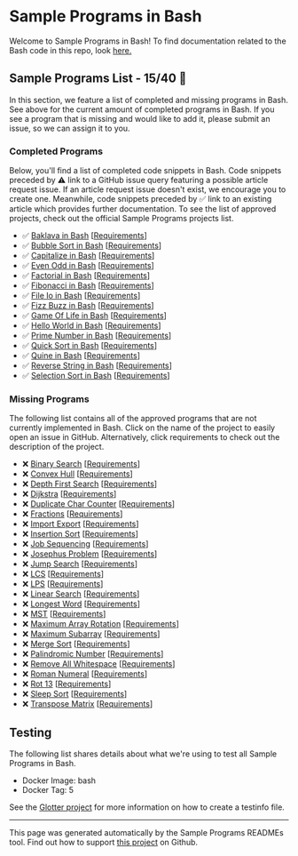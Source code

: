 # Sample Programs in Bash

Welcome to Sample Programs in Bash! To find documentation related to the Bash code in this repo, look [here.](https://sampleprograms.io/languages/bash)

## Sample Programs List - 15/40 :thinking:

In this section, we feature a list of completed and missing programs in Bash. See above for the current amount of completed programs in Bash. If you see a program that is missing and would like to add it, please submit an issue, so we can assign it to you.

### Completed Programs

Below, you'll find a list of completed code snippets in Bash. Code snippets preceded by :warning: link to a GitHub issue query featuring a possible article request issue. If an article request issue doesn't exist, we encourage you to create one. Meanwhile, code snippets preceded by :white_check_mark: link to an existing article which provides further documentation. To see the list of approved projects, check out the official Sample Programs projects list.

- :white_check_mark: [Baklava in Bash](https://sampleprograms.io/projects/baklava/bash) [[Requirements](https://sampleprograms.io/projects/baklava)]
- :white_check_mark: [Bubble Sort in Bash](https://sampleprograms.io/projects/bubble-sort/bash) [[Requirements](https://sampleprograms.io/projects/bubble-sort)]
- :white_check_mark: [Capitalize in Bash](https://sampleprograms.io/projects/capitalize/bash) [[Requirements](https://sampleprograms.io/projects/capitalize)]
- :white_check_mark: [Even Odd in Bash](https://sampleprograms.io/projects/even-odd/bash) [[Requirements](https://sampleprograms.io/projects/even-odd)]
- :white_check_mark: [Factorial in Bash](https://sampleprograms.io/projects/factorial/bash) [[Requirements](https://sampleprograms.io/projects/factorial)]
- :white_check_mark: [Fibonacci in Bash](https://sampleprograms.io/projects/fibonacci/bash) [[Requirements](https://sampleprograms.io/projects/fibonacci)]
- :white_check_mark: [File Io in Bash](https://sampleprograms.io/projects/file-io/bash) [[Requirements](https://sampleprograms.io/projects/file-io)]
- :white_check_mark: [Fizz Buzz in Bash](https://sampleprograms.io/projects/fizz-buzz/bash) [[Requirements](https://sampleprograms.io/projects/fizz-buzz)]
- :white_check_mark: [Game Of Life in Bash](https://sampleprograms.io/projects/game-of-life/bash) [[Requirements](https://sampleprograms.io/projects/game-of-life)]
- :white_check_mark: [Hello World in Bash](https://sampleprograms.io/projects/hello-world/bash) [[Requirements](https://sampleprograms.io/projects/hello-world)]
- :white_check_mark: [Prime Number in Bash](https://sampleprograms.io/projects/prime-number/bash) [[Requirements](https://sampleprograms.io/projects/prime-number)]
- :white_check_mark: [Quick Sort in Bash](https://sampleprograms.io/projects/quick-sort/bash) [[Requirements](https://sampleprograms.io/projects/quick-sort)]
- :white_check_mark: [Quine in Bash](https://sampleprograms.io/projects/quine/bash) [[Requirements](https://sampleprograms.io/projects/quine)]
- :white_check_mark: [Reverse String in Bash](https://sampleprograms.io/projects/reverse-string/bash) [[Requirements](https://sampleprograms.io/projects/reverse-string)]
- :white_check_mark: [Selection Sort in Bash](https://sampleprograms.io/projects/selection-sort/bash) [[Requirements](https://sampleprograms.io/projects/selection-sort)]

### Missing Programs

The following list contains all of the approved programs that are not currently implemented in Bash. Click on the name of the project to easily open an issue in GitHub. Alternatively, click requirements to check out the description of the project.

- :x: [Binary Search](https://github.com/TheRenegadeCoder/sample-programs/issues/new?assignees=&labels=enhancement&template=code-snippet-request.md&title=Add+Binary+Search+in+Bash) [[Requirements](https://sampleprograms.io/projects/binary-search)]
- :x: [Convex Hull](https://github.com/TheRenegadeCoder/sample-programs/issues/new?assignees=&labels=enhancement&template=code-snippet-request.md&title=Add+Convex+Hull+in+Bash) [[Requirements](https://sampleprograms.io/projects/convex-hull)]
- :x: [Depth First Search](https://github.com/TheRenegadeCoder/sample-programs/issues/new?assignees=&labels=enhancement&template=code-snippet-request.md&title=Add+Depth+First+Search+in+Bash) [[Requirements](https://sampleprograms.io/projects/depth-first-search)]
- :x: [Dijkstra](https://github.com/TheRenegadeCoder/sample-programs/issues/new?assignees=&labels=enhancement&template=code-snippet-request.md&title=Add+Dijkstra+in+Bash) [[Requirements](https://sampleprograms.io/projects/dijkstra)]
- :x: [Duplicate Char Counter](https://github.com/TheRenegadeCoder/sample-programs/issues/new?assignees=&labels=enhancement&template=code-snippet-request.md&title=Add+Duplicate+Char+Counter+in+Bash) [[Requirements](https://sampleprograms.io/projects/duplicate-char-counter)]
- :x: [Fractions](https://github.com/TheRenegadeCoder/sample-programs/issues/new?assignees=&labels=enhancement&template=code-snippet-request.md&title=Add+Fractions+in+Bash) [[Requirements](https://sampleprograms.io/projects/fractions)]
- :x: [Import Export](https://github.com/TheRenegadeCoder/sample-programs/issues/new?assignees=&labels=enhancement&template=code-snippet-request.md&title=Add+Import+Export+in+Bash) [[Requirements](https://sampleprograms.io/projects/import-export)]
- :x: [Insertion Sort](https://github.com/TheRenegadeCoder/sample-programs/issues/new?assignees=&labels=enhancement&template=code-snippet-request.md&title=Add+Insertion+Sort+in+Bash) [[Requirements](https://sampleprograms.io/projects/insertion-sort)]
- :x: [Job Sequencing](https://github.com/TheRenegadeCoder/sample-programs/issues/new?assignees=&labels=enhancement&template=code-snippet-request.md&title=Add+Job+Sequencing+in+Bash) [[Requirements](https://sampleprograms.io/projects/job-sequencing)]
- :x: [Josephus Problem](https://github.com/TheRenegadeCoder/sample-programs/issues/new?assignees=&labels=enhancement&template=code-snippet-request.md&title=Add+Josephus+Problem+in+Bash) [[Requirements](https://sampleprograms.io/projects/josephus-problem)]
- :x: [Jump Search](https://github.com/TheRenegadeCoder/sample-programs/issues/new?assignees=&labels=enhancement&template=code-snippet-request.md&title=Add+Jump+Search+in+Bash) [[Requirements](https://sampleprograms.io/projects/jump-search)]
- :x: [LCS](https://github.com/TheRenegadeCoder/sample-programs/issues/new?assignees=&labels=enhancement&template=code-snippet-request.md&title=Add+LCS+in+Bash) [[Requirements](https://sampleprograms.io/projects/lcs)]
- :x: [LPS](https://github.com/TheRenegadeCoder/sample-programs/issues/new?assignees=&labels=enhancement&template=code-snippet-request.md&title=Add+LPS+in+Bash) [[Requirements](https://sampleprograms.io/projects/lps)]
- :x: [Linear Search](https://github.com/TheRenegadeCoder/sample-programs/issues/new?assignees=&labels=enhancement&template=code-snippet-request.md&title=Add+Linear+Search+in+Bash) [[Requirements](https://sampleprograms.io/projects/linear-search)]
- :x: [Longest Word](https://github.com/TheRenegadeCoder/sample-programs/issues/new?assignees=&labels=enhancement&template=code-snippet-request.md&title=Add+Longest+Word+in+Bash) [[Requirements](https://sampleprograms.io/projects/longest-word)]
- :x: [MST](https://github.com/TheRenegadeCoder/sample-programs/issues/new?assignees=&labels=enhancement&template=code-snippet-request.md&title=Add+MST+in+Bash) [[Requirements](https://sampleprograms.io/projects/mst)]
- :x: [Maximum Array Rotation](https://github.com/TheRenegadeCoder/sample-programs/issues/new?assignees=&labels=enhancement&template=code-snippet-request.md&title=Add+Maximum+Array+Rotation+in+Bash) [[Requirements](https://sampleprograms.io/projects/maximum-array-rotation)]
- :x: [Maximum Subarray](https://github.com/TheRenegadeCoder/sample-programs/issues/new?assignees=&labels=enhancement&template=code-snippet-request.md&title=Add+Maximum+Subarray+in+Bash) [[Requirements](https://sampleprograms.io/projects/maximum-subarray)]
- :x: [Merge Sort](https://github.com/TheRenegadeCoder/sample-programs/issues/new?assignees=&labels=enhancement&template=code-snippet-request.md&title=Add+Merge+Sort+in+Bash) [[Requirements](https://sampleprograms.io/projects/merge-sort)]
- :x: [Palindromic Number](https://github.com/TheRenegadeCoder/sample-programs/issues/new?assignees=&labels=enhancement&template=code-snippet-request.md&title=Add+Palindromic+Number+in+Bash) [[Requirements](https://sampleprograms.io/projects/palindromic-number)]
- :x: [Remove All Whitespace](https://github.com/TheRenegadeCoder/sample-programs/issues/new?assignees=&labels=enhancement&template=code-snippet-request.md&title=Add+Remove+All+Whitespace+in+Bash) [[Requirements](https://sampleprograms.io/projects/remove-all-whitespace)]
- :x: [Roman Numeral](https://github.com/TheRenegadeCoder/sample-programs/issues/new?assignees=&labels=enhancement&template=code-snippet-request.md&title=Add+Roman+Numeral+in+Bash) [[Requirements](https://sampleprograms.io/projects/roman-numeral)]
- :x: [Rot 13](https://github.com/TheRenegadeCoder/sample-programs/issues/new?assignees=&labels=enhancement&template=code-snippet-request.md&title=Add+Rot+13+in+Bash) [[Requirements](https://sampleprograms.io/projects/rot-13)]
- :x: [Sleep Sort](https://github.com/TheRenegadeCoder/sample-programs/issues/new?assignees=&labels=enhancement&template=code-snippet-request.md&title=Add+Sleep+Sort+in+Bash) [[Requirements](https://sampleprograms.io/projects/sleep-sort)]
- :x: [Transpose Matrix](https://github.com/TheRenegadeCoder/sample-programs/issues/new?assignees=&labels=enhancement&template=code-snippet-request.md&title=Add+Transpose+Matrix+in+Bash) [[Requirements](https://sampleprograms.io/projects/transpose-matrix)]

## Testing

The following list shares details about what we're using to test all Sample Programs in Bash.

- Docker Image: bash
- Docker Tag: 5

See the [Glotter project](https://github.com/auroq/glotter) for more information on how to create a testinfo file.

---

This page was generated automatically by the Sample Programs READMEs tool. Find out how to support [this project](https://github.com/TheRenegadeCoder/sample-programs-readmes) on Github.